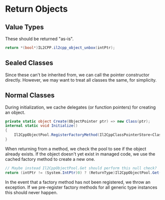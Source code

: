# Return Objects

## Value Types

These should be returned "as-is".

```cs
return *(bool*)IL2CPP.il2cpp_object_unbox(intPtr);
```

## Sealed Classes

Since these can't be inherited from, we can call the pointer constructor directly. However, we may want to treat all classes the same, for simplicity.

## Normal Classes

During initialization, we cache delegates (or function pointers) for creating an object.

```cs
private static object Create(ObjectPointer ptr) => new Class(ptr);
internal static void Initialize()
{
    Il2CppObjectPool.RegisterFactoryMethod(Il2CppClassPointerStore<Class>.NativeClassPtr, (Func<ObjectPointer, object>)Create);
}
```

When returning from a method, we check the pool to see if the object already exists. If the object doesn't yet exist in managed code, we use the cached factory method to create a new one.

```cs
// Maybe instead Il2CppObjectPool.Get should perform this null check?
return (intPtr != (System.IntPtr)0) ? (ReturnType)Il2CppObjectPool.Get(intPtr) : null;
```

In the event that a factory method has not been registered, we throw an exception. If we pre-register factory methods for all generic type instances this should never happen.
